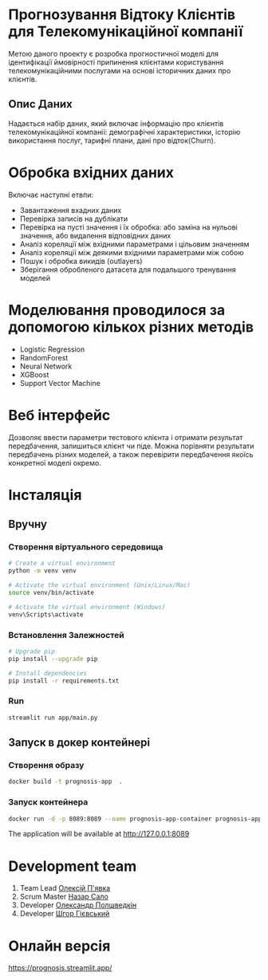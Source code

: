 # Прогнозування Відтоку Клієнтів для Телекомунікаційної компанії

Метою даного проекту є розробка прогностичної моделі для ідентифікації ймовірності припинення клієнтами користування телекомунікаційними послугами на основі історичних даних про клієнтів.

## Опис Даних
Надається набір даних, який включає інформацію про клієнтів телекомунікаційної компанії: демографічні характеристики, історію використання послуг, тарифні плани, дані про відток(Churn).

# Обробка вхідних даних

Включає наступні етвпи:
* Завантаження вхадних даних
* Перевірка записів на дублікати 
* Перевірка на пусті значення і їх обробка: або заміна на нульові значення, або видалення відповідних даних
* Аналіз кореляції між вхідними параметрами і цільовим значенням
* Аналіз кореляції між деякими вхідними параметрами між собою
* Пошук і обробка викидів (outlayers)
* Зберігання обробленого датасета для подальшого тренування моделей

# Моделювання проводилося за допомогою кількох різних методів

* Logistic Regression
* RandomForest
* Neural Network
* XGBoost
* Support Vector Machine

# Веб інтерфейс

Дозволяє ввести параметри тестового клієнта і отримати результат передбачення, залишиться клієнт чи піде.
Можна порівняти результати передбачень різних моделей, а також перевірити передбачення якоїсь конкретної моделі окремо.


# Інсталяція

## Вручну

### Створення віртуального середовища

```bash
# Create a virtual environment
python -m venv venv

# Activate the virtual environment (Unix/Linux/Mac)
source venv/bin/activate

# Activate the virtual environment (Windows)
venv\Scripts\activate
```

### Встановлення Залежностей

```bash
# Upgrade pip
pip install --upgrade pip

# Install dependencies
pip install -r requirements.txt
```

### Run

```bash
streamlit run app/main.py
```

## Запуск в докер контейнері

### Створення образу

```bash
docker build -t prognosis-app  .
```

### Запуск контейнера

```bash
docker run -d -p 8089:8089 --name prognosis-app-container prognosis-app 
```

The application will be available at http://127.0.0.1:8089

# Development team
1. Team Lead [Олексій П'явка](https://github.com/piavik) 
2. Scrum Master [Назар Сало](https://github.com/peakodev) 
3. Developer [Олександр Полшведкін](https://github.com/Polshvedkin-Aleksandr) 
4. Developer [Шгор Гієвський](https://github.com/GievskiyIgor) 

# Онлайн версія 

https://prognosis.streamlit.app/

